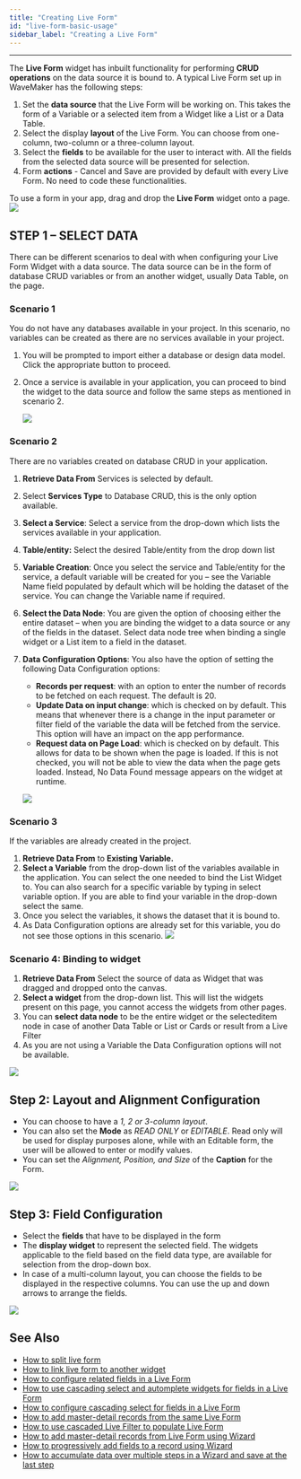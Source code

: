 ```yaml
---
title: "Creating Live Form"
id: "live-form-basic-usage"
sidebar_label: "Creating a Live Form"
---
```

---

The **Live Form** widget has inbuilt functionality for performing **CRUD operations** on the data source it is bound to. A typical Live Form set up in WaveMaker has the following steps:

1. Set the **data source** that the Live Form will be working on. This takes the form of a Variable or a selected item from a Widget like a List or a Data Table.
2. Select the display **layout** of the Live Form. You can choose from one-column, two-column or a three-column layout.
3. Select the **fields** to be available for the user to interact with. All the fields from the selected data source will be presented for selection.
4. Form **actions** - Cancel and Save are provided by default with every Live Form. No need to code these functionalities.

To use a form in your app, drag and drop the **Live Form** widget onto a page. [![](/learn/assets/lf_sel.png)](/learn/assets/lf_sel.png)

## STEP 1 – SELECT DATA

There can be different scenarios to deal with when configuring your Live Form Widget with a data source. The data source can be in the form of database CRUD variables or from an another widget, usually Data Table, on the page.

### Scenario 1
You do not have any databases available in your project. In this scenario, no variables can be created as there are no services available in your project.

1. You will be prompted to import either a database or design data model. Click the appropriate button to proceed.
2. Once a service is available in your application, you can proceed to bind the widget to the data source and follow the same steps as mentioned in scenario 2. 
    
    [![](/learn/assets/lf_scenario1.png)](/learn/assets/lf_scenario1.png)

### Scenario 2

There are no variables created on database CRUD in your application.

1. **Retrieve Data From** Services is selected by default.
2. Select **Services Type** to Database CRUD, this is the only option available.
3. **Select a Service**: Select a service from the drop-down which lists the services available in your application.
4. **Table/entity:** Select the desired Table/entity from the drop down list
5. **Variable Creation**: Once you select the service and Table/entity for the service, a default variable will be created for you – see the Variable Name field populated by default which will be holding the dataset of the service. You can change the Variable name if required.
6. **Select the Data Node**: You are given the option of choosing either the entire dataset – when you are binding the widget to a data source or any of the fields in the dataset. Select data node tree when binding a single widget or a List item to a field in the dataset.
7. **Data Configuration Options**: You also have the option of setting the following Data Configuration options:
    - **Records per request**: with an option to enter the number of records to be fetched on each request. The default is 20.
    - **Update Data on input change**: which is checked on by default. This means that whenever there is a change in the input parameter or filter field of the variable the data will be fetched from the service. This option will have an impact on the app performance.
    - **Request data on Page Load**: which is checked on by default. This allows for data to be shown when the page is loaded. If this is not checked, you will not be able to view the data when the page gets loaded. Instead, No Data Found message appears on the widget at runtime. 
    
    [![](/learn/assets/lf_scenario2.png)](/learn/assets/lf_scenario2.png)

### Scenario 3
If the variables are already created in the project.

1. **Retrieve Data From** to **Existing Variable.**
2. **Select a Variable** from the drop-down list of the variables available in the application. You can select the one needed to bind the List Widget to. You can also search for a specific variable by typing in select variable option. If you are able to find your variable in the drop-down select the same.
3. Once you select the variables, it shows the dataset that it is bound to.
4. As Data Configuration options are already set for this variable, you do not see those options in this scenario. 
[![](/learn/assets/lf_scenario3.png)](/learn/assets/lf_scenario3.png)

### Scenario 4: Binding to widget
1. **Retrieve Data From** Select the source of data as Widget that was dragged and dropped onto the canvas.
2. **Select a widget** from the drop-down list. This will list the widgets present on this page, you cannot access the widgets from other pages.
3. You can **select data node** to be the entire widget or the selecteditem node in case of another Data Table or List or Cards or result from a Live Filter
4. As you are not using a Variable the Data Configuration options will not be available. 

[![](/learn/assets/lf_data.png)](/learn/assets/lf_data.png)

## Step 2: Layout and Alignment Configuration

- You can choose to have a _1, 2 or 3-column layout_.
- You can also set the **Mode** as _READ ONLY_ or _EDITABLE_. Read only will be used for display purposes alone, while with an Editable form, the user will be allowed to enter or modify values.
- You can set the _Alignment, Position, and Size_ of the **Caption** for the Form.

[![](/learn/assets/lf_layout.png)](/learn/assets/lf_layout.png)

## Step 3: Field Configuration

- Select the **fields** that have to be displayed in the form
- The **display widget** to represent the selected field. The widgets applicable to the field based on the field data type, are available for selection from the drop-down box.
- In case of a multi-column layout, you can choose the fields to be displayed in the respective columns. You can use the up and down arrows to arrange the fields.

[![](/learn/assets/lf_field.png)](/learn/assets/lf_field.png)


## See Also

- [How to split live form](/learn/how-tos/live-form-tabbed-form/)
- [How to link live form to another widget](/learn/how-tos/live-form-linking-another-widget/)
- [How to configure related fields in a Live Form](/learn/how-tos/live-form-related-fields/)
- [How to use cascading select and automplete widgets for fields in a Live Form](/learn/how-tos/using-cascading-select-autocomplete-live-form-fields/)
- [How to configure cascading select for fields in a Live Form](/learn/how-tos/using-cascading-select-within-live-form/)
- [How to add master-detail records from the same Live Form](/learn/how-tos/adding-master-detail-records-transaction/)
- [How to use cascaded Live Filter to populate Live Form](/learn/how-tos/using-cascading-filter-populate-live-form/)
- [How to add master-detail records from Live Form using Wizard](/learn/how-tos/using-wizard-master-detail-live-form/)
- [How to progressively add fields to a record using Wizard](/learn/how-tos/using-wizard-progressive-data-entry-live-form/)
- [How to accumulate data over multiple steps in a Wizard and save at the last step](/learn/how-tos/using-wizard-cumulative-data-entry-live-form/)
